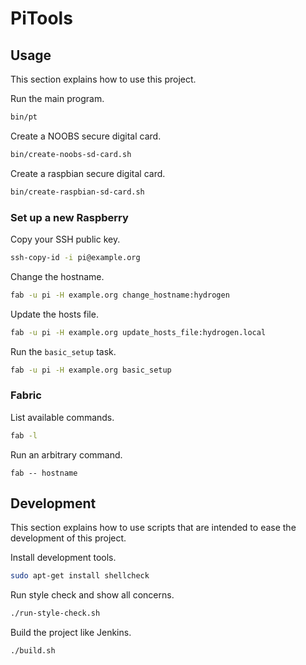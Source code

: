 # PiTools

## Usage

This section explains how to use this project.

Run the main program.

```sh
bin/pt
```

Create a NOOBS secure digital card.

```sh
bin/create-noobs-sd-card.sh
```

Create a raspbian secure digital card.

```sh
bin/create-raspbian-sd-card.sh
```


### Set up a new Raspberry

Copy your SSH public key.

```sh
ssh-copy-id -i pi@example.org
```

Change the hostname.

```sh
fab -u pi -H example.org change_hostname:hydrogen
```

Update the hosts file.

```sh
fab -u pi -H example.org update_hosts_file:hydrogen.local
```

Run the `basic_setup` task.

```sh
fab -u pi -H example.org basic_setup
```


### Fabric

List available commands.

```sh
fab -l
```

Run an arbitrary command.

```sy
fab -- hostname
```


## Development

This section explains how to use scripts that are intended to ease the development of this project.

Install development tools.

```sh
sudo apt-get install shellcheck
```

Run style check and show all concerns.

```sh
./run-style-check.sh
```

Build the project like Jenkins.

```sh
./build.sh
```
